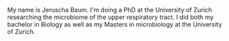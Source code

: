 My name is Jeruscha Baum. I'm doing a PhD at the University of Zurich researching the microbiome of the upper respiratory tract.
I did both my bachelor in Biology as well as my Masters in microbiology at the University of Zurich.
